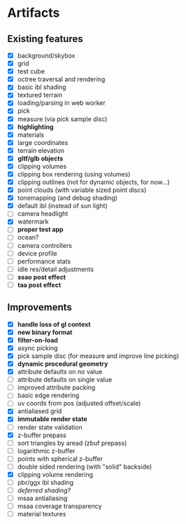 # Artifacts

## Existing features

- [x] background/skybox
- [x] grid
- [x] test cube
- [x] octree traversal and rendering
- [x] basic ibl shading
- [x] textured terrain
- [x] loading/parsing in web worker
- [x] pick
- [x] measure (via pick sample disc)
- [x] **highlighting**
- [x] materials
- [x] large coordinates
- [x] terrain elevation
- [x] **gltf/glb objects**
- [x] clipping volumes
- [x] clipping box rendering (using volumes)
- [x] clipping outlines (not for dynamic objects, for now...)
- [x] point clouds (with variable sized point discs)
- [x] tonemapping (and debug shading)
- [x] default ibl (instead of sun light)
- [ ] camera headlight
- [x] watermark
- [ ] **proper test app**
- [ ] ocean?
- [ ] camera controllers
- [ ] device profile
- [ ] performance stats
- [ ] idle res/detail adjustments
- [ ] **ssao post effect**
- [ ] **taa post effect**

## Improvements

- [x] **handle loss of gl context**
- [x] **new binary format**
- [x] **filter-on-load**
- [x] async picking
- [x] pick sample disc (for measure and improve line picking)
- [x] **dynamic procedural geometry**
- [x] attribute defaults on no value
- [ ] attribute defaults on single value
- [ ] improved attribute packing
- [ ] basic edge rendering
- [ ] uv coords from pos (adjusted offset/scale)
- [x] antialiased grid
- [x] **immutable render state**
- [ ] render state validation
- [x] z-buffer prepass
- [ ] sort triangles by aread (zbuf prepass)
- [ ] logarithmic z-buffer
- [ ] points with spherical z-buffer
- [ ] double sided rendering (with "solid" backside)
- [x] clipping volume rendering
- [ ] pbr/ggx ibl shading
- [ ] *deferred shading?*
- [ ] msaa antialiasing
- [ ] msaa coverage transparency
- [ ] material textures
